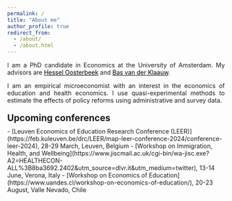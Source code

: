 ```yaml
---
permalink: /
title: "About me"
author_profile: true
redirect_from: 
  - /about/
  - /about.html
---
```


<p align="justify">  
I am a PhD candidate in Economics at the University of Amsterdam. My advisors are <a href="https://oosterbeek.economists.nl" style="color: black;">Hessel Oosterbeek</a> and <a href="https://personal.vu.nl/b.vander.klaauw/" style="color: black;">Bas van der Klaauw</a>.
</p>
<p align="justify">
I am an empirical microeconomist with an interest in the economics of education and health economics. I use quasi-experimental methods to estimate the effects of policy reforms using administrative and survey data.
</p>

<h2 style="margin-top: 20px; margin-bottom: 10px;">Upcoming conferences</h2>
- [Leuven Economics of Education Research Conference (LEER)](https://feb.kuleuven.be/drc/LEER/map-leer-conference-2024/conference-leer-2024), 28-29 March, Leuven, Belgium
- [Workshop on Immigration, Health, and Wellbeing](https://www.jiscmail.ac.uk/cgi-bin/wa-jisc.exe?A2=HEALTHECON-ALL%3B8ba3692.2402&utm_source=dlvr.it&utm_medium=twitter), 13-14 June, Verona, Italy 
- [Workshop on Economics of Education](https://www.uandes.cl/workshop-on-economics-of-education/), 20-23 August, Valle Nevado, Chile
